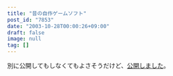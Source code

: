 ```yaml
---
title: "昔の自作ゲームソフト"
post_id: "7853"
date: "2003-10-28T00:00:26+09:00"
draft: false
image: null
tag: []
---
```



別に公開してもしなくてもよさそうだけど、[公開しました](/category/products/apps?order=ASC)。
